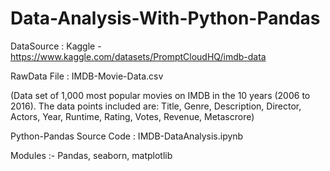 # Data-Analysis-With-Python-Pandas
DataSource : Kaggle - https://www.kaggle.com/datasets/PromptCloudHQ/imdb-data

RawData File : IMDB-Movie-Data.csv

(Data set of 1,000 most popular movies on IMDB in the 10 years (2006 to 2016). The data points included are: Title, Genre, Description, Director, Actors, Year, Runtime, Rating, Votes, Revenue, Metascrore)

Python-Pandas Source Code : IMDB-DataAnalysis.ipynb

Modules :- Pandas, seaborn, matplotlib
